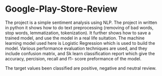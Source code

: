 # Google-Play-Store-Review
The project is a simple sentiment analysis using NLP. The project in written in python
it shows how to do text preprocessing (removing of bad words, stop words, lemmatization, tokenization).
It further shows how to save a trained model, and use the model in a real life suitation.
The machine learning model used here is Logistic Regression which is used to build the model.
Various performance evaluation techniques are used, and they include confusion matrix, and Sk learn
classification report which give the accuracy, percision, recall and f1- score preformance of the model.

The target values been classified are positive, negative and neutral review.
